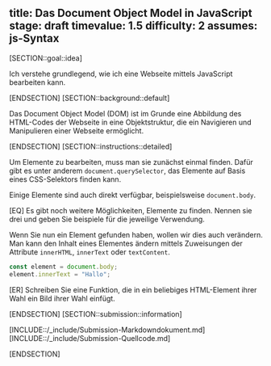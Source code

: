 title: Das Document Object Model in JavaScript
stage: draft
timevalue: 1.5
difficulty: 2
assumes: js-Syntax
---
[SECTION::goal::idea]

Ich verstehe grundlegend, wie ich eine Webseite mittels JavaScript bearbeiten kann.

[ENDSECTION]
[SECTION::background::default]

Das Document Object Model (DOM) ist im Grunde eine Abbildung des HTML-Codes der Webseite in eine
Objektstruktur, die ein Navigieren und Manipulieren einer Webseite ermöglicht.

[ENDSECTION]
[SECTION::instructions::detailed]

Um Elemente zu bearbeiten, muss man sie zunächst einmal finden. Dafür gibt es unter anderem
`document.querySelector`, das Elemente auf Basis eines CSS-Selektors finden kann.

Einige Elemente sind auch direkt verfügbar, beispielsweise `document.body`.

[EQ] Es gibt noch weitere Möglichkeiten, Elemente zu finden. Nennen sie drei und geben Sie beispiele
für die jeweilige Verwendung.

Wenn Sie nun ein Element gefunden haben, wollen wir dies auch verändern. Man kann den Inhalt eines
Elementes ändern mittels Zuweisungen der Attribute `innerHTML`, `innerText` oder `textContent`.

```js
const element = document.body;
element.innerText = "Hallo";
```

[ER] Schreiben Sie eine Funktion, die in ein beliebiges HTML-Element ihrer Wahl ein Bild ihrer
Wahl einfügt.

[ENDSECTION]
[SECTION::submission::information]

[INCLUDE::/_include/Submission-Markdowndokument.md]
[INCLUDE::/_include/Submission-Quellcode.md]

[ENDSECTION]

